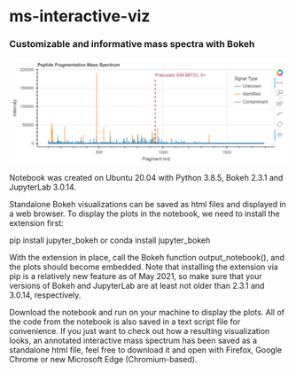 # ms-interactive-viz
### Customizable and informative mass spectra with Bokeh

<img src="https://github.com/dev-ev/ms-interactive-viz/blob/main/Screenshots/Annotated_Static_Screenshot.PNG" alt="drawing" width="800"/>

Notebook was created on Ubuntu 20.04 with Python 3.8.5, Bokeh 2.3.1 and JupyterLab 3.0.14.

Standalone Bokeh visualizations can be saved as html files and displayed in a web browser. To display the plots in the notebook, we need to install the extension first:

pip install jupyter_bokeh
or
conda install jupyter_bokeh

With the extension in place, call the Bokeh function output_notebook(), and the plots should become embedded. Note that installing the extension via pip is a relatively new feature as of May 2021, so make sure that your versions of Bokeh and JupyterLab are at least not older than 2.3.1 and 3.0.14, respectively.

Download the notebook and run on your machine to display the plots. All of the code from the notebook is also saved in a text script file for convenience. If you just want to check out how a resulting visualization looks, an annotated interactive mass spectrum has been saved as a standalone html file, feel free to download it and open with Firefox, Google Chrome or new Microsoft Edge (Chromium-based).
